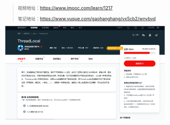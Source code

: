 > 视频地址：https://www.imooc.com/learn/1217
>
> 笔记地址：https://www.yuque.com/gaohanghang/vx5cb2/wnvbvd


![](https://raw.githubusercontent.com/gaohanghang/images/master/img/20200131235345.png)

